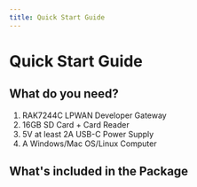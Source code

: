 ```yaml
---
title: Quick Start Guide
---
```


# Quick Start Guide 
<rk-img
  src="/assets/images/quick-start-guide/rak7244c/quick-start-guide/fendmvbfrguhtcxjnewh.jpg"
  width="90%"
  figure-number="1"
  caption="RAK7244C Product Overview"
/>

## What do you need?

1. RAK7244C LPWAN Developer Gateway 
2. 16GB SD Card + Card Reader
3. 5V at least 2A USB-C Power Supply
4. A Windows/Mac OS/Linux Computer

<rk-btn
  src="https://store.rakwireless.com/products/rak7244-lpwan-developer-gateway?variant=31446039887917"
  target="blank"
  label="Buy a RAK7244C LPWAN Developer Gateway"
/>

## What's included in the Package

<rk-img
  src="/assets/images/quick-start-guide/rak7244c/quick-start-guide/j6mh7yqldts3f7rywpsz.jpg"
  width="100%"
  figure-number="2"
  caption="RAK7244C Package Contents"
/>